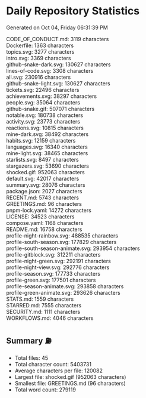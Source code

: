 # Daily Repository Statistics 
Generated on Oct 04, Friday 06:31:39 PM  

CODE_OF_CONDUCT.md: 3119 characters  
Dockerfile: 1363 characters  
topics.svg: 3277 characters  
intro.svg: 3369 characters  
github-snake-dark.svg: 130627 characters  
lines-of-code.svg: 3308 characters  
all.svg: 230916 characters  
github-snake-light.svg: 130627 characters  
tickets.svg: 22496 characters  
achievements.svg: 38297 characters  
people.svg: 35064 characters  
github-snake.gif: 507071 characters  
notable.svg: 180738 characters  
activity.svg: 23773 characters  
reactions.svg: 10815 characters  
mine-dark.svg: 38492 characters  
habits.svg: 12159 characters  
languages.svg: 16340 characters  
mine-light.svg: 38465 characters  
starlists.svg: 8497 characters  
stargazers.svg: 53690 characters  
shocked.gif: 952063 characters  
default.svg: 42017 characters  
summary.svg: 28076 characters  
package.json: 2027 characters  
RECENT.md: 5743 characters  
GREETINGS.md: 96 characters  
pnpm-lock.yaml: 14272 characters  
LICENSE: 34523 characters  
compose.yaml: 1168 characters  
README.md: 16758 characters  
profile-night-rainbow.svg: 488535 characters  
profile-south-season.svg: 177829 characters  
profile-south-season-animate.svg: 293954 characters  
profile-gitblock.svg: 312211 characters  
profile-night-green.svg: 292191 characters  
profile-night-view.svg: 292776 characters  
profile-season.svg: 177733 characters  
profile-green.svg: 177501 characters  
profile-season-animate.svg: 293858 characters  
profile-green-animate.svg: 293626 characters  
STATS.md: 1559 characters  
STARRED.md: 7555 characters  
SECURITY.md: 1111 characters  
WORKFLOWS.md: 4046 characters  

## Summary ⛽  
- Total files: 45  
- Total character count: 5403731  
- Average characters per file: 120082  
- Largest file: shocked.gif (952063 characters)  
- Smallest file: GREETINGS.md (96 characters)  
- Total word count: 279119  
